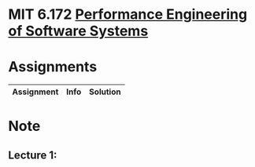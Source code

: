 # MIT 6.172 [Performance Engineering of Software Systems](https://ocw.mit.edu/courses/electrical-engineering-and-computer-science/6-172-performance-engineering-of-software-systems-fall-2018/)

# Assignments

Assignment|Info|Solution
--:|--:|--:



# Note

## Lecture 1:
